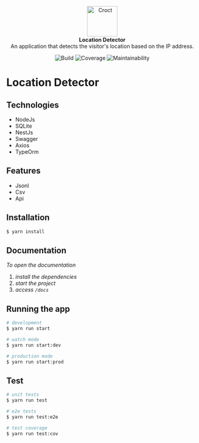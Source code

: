 <p align="center">
    <a href="https://croct.com">
      <img src="https://cdn.croct.io/brand/logo/repo-icon-green.svg" alt="Croct" height="80"/>
    </a>
    <br />
    <strong>Location Detector</strong>
    <br />
    An application that detects the visitor's location based on the IP address.
</p>
<p align="center">
    <img alt="Build" src="https://img.shields.io/github/package-json/v/M4ciel/location-detector" />
    <img alt="Coverage" src="https://sonarcloud.io/api/project_badges/quality_gate?project=M4ciel_location-detector" />
    <img alt="Maintainability" src="https://img.shields.io/github/watchers/M4ciel/location-detector?style=social" />
</p>

# Location Detector

## Technologies
- NodeJs
- SQLite
- NestJs
- Swagger
- Axios
- TypeOrm

## Features
- Jsonl
- Csv
- Api

## Installation

```bash
$ yarn install
```

## Documentation
*To open the documentation*

 1. *install the dependencies*
 2. *start the project*
 3. *access ```/docs```*

## Running the app

```bash
# development
$ yarn run start

# watch mode
$ yarn run start:dev

# production mode
$ yarn run start:prod
```

## Test

```bash
# unit tests
$ yarn run test

# e2e tests
$ yarn run test:e2e

# test coverage
$ yarn run test:cov
